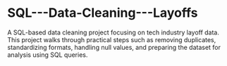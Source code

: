 # SQL---Data-Cleaning---Layoffs
A SQL-based data cleaning project focusing on tech industry layoff data. This project walks through practical steps such as removing duplicates, standardizing formats, handling null values, and preparing the dataset for analysis using SQL queries.
